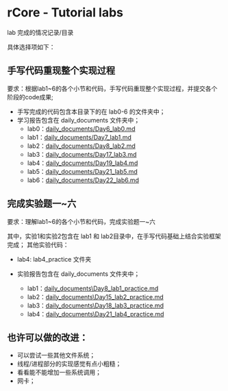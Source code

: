 # rCore - Tutorial labs

lab 完成的情况记录/目录

具体选择项如下：

## 手写代码重现整个实现过程

要求：根据lab1~6的各个小节和代码，手写代码重现整个实现过程，并提交各个阶段的code成果;

- 手写完成的代码包含本目录下的在 lab0-6 的文件夹中；
- 学习报告包含在 daily_documents 文件夹中；
  - lab0：[daily_documents/Day6_lab0.md](../daily_documents/Day6_lab0.md)
  - lab1：[daily_documents/Day7_lab1.md](../daily_documents/Day7_lab1.md)
  - lab2：[daily_documents/Day8_lab2.md](../daily_documents/Day8_lab2.md)
  - lab3：[daily_documents/Day17_lab3.md](../daily_documents/Day17_lab3.md)
  - lab4：[daily_documents/Day19_lab4.md](../daily_documents/Day19_lab4.md)
  - lab5：[daily_documents/Day21_lab5.md](../daily_documents/Day21_lab5.md)
  - lab6：[daily_documents/Day22_lab6.md](../daily_documents/Day22_lab6.md)


## 完成实验题一~六

要求：理解lab1~6的各个小节和代码，完成实验题一~六

其中，实验1和实验2包含在 lab1 和 lab2目录中，在手写代码基础上结合实验框架完成；
其他实验代码：

- lab4: lab4_practice 文件夹

- 实验报告包含在 daily_documents 文件夹中；
  - lab1：[daily_documents\Day8_lab1_practice.md](../daily_documents/Day8_lab1_practice.md)
  - lab2：[daily_documents\Day15_lab2_practice.md](../daily_documents/Day15_lab2_practice.md)
  - lab3：[daily_documents\Day18_lab3_practice.md](../daily_documents/Day18_lab3_practice.md)
  - lab4：[daily_documents\Day21_lab4_practice.md](../daily_documents/Day21_lab4_practice.md)

## 也许可以做的改进：

- 可以尝试一些其他文件系统；
- 线程/进程部分的实现感觉有点小粗糙；
- 看看能不能增加一些系统调用；
- 网卡；